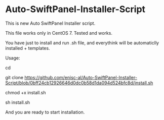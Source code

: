 # Auto-SwiftPanel-Installer-Script

This is new Auto SwiftPanel Installer script.

This file works only in CentOS 7.
Tested and works.

You have just to install and run .sh file, and everythink will be automaticlly installed + templates.

Usage:

cd

git clone https://github.com/enisc-al/Auto-SwiftPanel-Installer-Script/blob/0bff24cb12926646d0dc0b58d1da094d524bfc8d/install.sh

chmod +x install.sh

sh install.sh

And you are ready to start installation.
